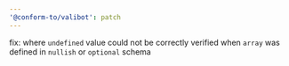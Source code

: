 ```yaml
---
'@conform-to/valibot': patch
---
```


fix: where `undefined` value could not be correctly verified when `array` was defined in `nullish` or `optional` schema
